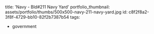title: 'Navy - Bld#211 Navy Yard'
portfolio_thumbnail: assets/portfolio/thumbs/500x500-navy-211-navy-yard.jpg
id: c8f2f8a2-3f8f-4729-bb10-82f2b7387b54
tags:
  - government